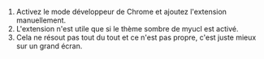 1. Activez le mode développeur de Chrome et ajoutez l'extension manuellement.
2. L'extension n'est utile que si le thème sombre de myucl est activé.
3. Cela ne résout pas tout du tout et ce n'est pas propre, c'est juste mieux sur un grand écran.